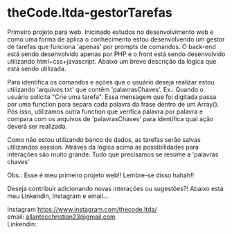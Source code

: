 # theCode.ltda-gestorTarefas
Primeiro projeto para web. 
Inicinado estudos no desenvolvimento web e como uma forma de aplica o conhecimento estou desenvolvendo um gestor de tarefas que funciona 'apenas' por prompts de comandos. 
O back-end está sendo desenvolvido apenas por PHP e o front está sendo desenvolvido utilizando html+css+javascript. 
Abaixo um breve descrição da lógica que está sendo utilizada. 

Para identifica os comandos e ações que o usuário deseja realizar estou utilizando 'arquivos.txt' que contêm 'palavrasChaves'. Ex.: Quando o usuário solicita "Crie uma tarefa". Essa mensagem que foi digitada passa por uma function para separa cada palavra da frase dentro de um Array(). 
Pós isso, utilizamos outra function que verifica palavra por palavra e compara com os arquivos de 'palavrasChaves' para identifica qual ação deverá ser realizada. 

Como não estou utilizando banco de dados, as tarefas serão salvas utilizandos session. 
Atráves da lógica acima as possibilidades para interações são muito grande. Tudo que precisamos se resume a 'palavras chaves'

Obs.: Esse é meu primeiro projeto web!! Lembre-se disso hahah!!

Deseja contribuir adicionando novas interações ou sugestões?! Abaixo está meu Linkendin, Instagram  e email...

Instagram https://www.instagram.com/thecode.ltda/ <br/>
email: allantecchristian23@gmail.com <br/>
Linkendin: 
